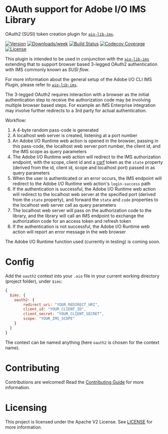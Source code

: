 # OAuth support for Adobe I/O IMS Library

OAuth2 (SUSI) token creation plugin for [`aio-lib-ims`](https://github.com/adobe/aio-lib-ims).

[![Version](https://img.shields.io/npm/v/@adobe/aio-lib-ims-oauth.svg)](https://npmjs.org/package/@adobe/aio-lib-ims-oauth)
[![Downloads/week](https://img.shields.io/npm/dw/@adobe/aio-lib-ims-oauth.svg)](https://npmjs.org/package/@adobe/aio-lib-ims-oauth)
[![Build Status](https://travis-ci.com/adobe/aio-lib-ims-oauth.svg?branch=master)](https://travis-ci.com/adobe/aio-lib-ims-oauth)
[![Codecov Coverage](https://img.shields.io/codecov/c/github/adobe/aio-lib-ims-oauth/master.svg?style=flat-square)](https://codecov.io/gh/adobe/aio-lib-ims-oauth/)
[![License](https://img.shields.io/npm/l/@adobe/aio-lib-ims-oauth.svg)](https://github.com/adobe/aio-lib-ims-oauth/blob/master/package.json)


This plugin is intended to be used in conjunction with the [`aio-lib-ims`](https://github.com/adobe/aio-lib-ims) extending that to support browser based 3-legged OAuth2 authentication with IMS commonly known as _SUSI flow_.

For more information about the general setup of the Adobe I/O CLI IMS Plugin, please refer to [`aio-lib-ims`](https://github.com/adobe/aio-lib-ims).

The 3-legged OAuth2 requires interaction with a browser as the initial authentication step to receive the authorization code may be involving multiple browser based steps.
For example an IMS Enterprise integration may involve further redirects to a 3rd party for actual authentication.

Workflow:
1. A 4-byte random pass-code is generated
2. A localhost web server is created, listening at a port number
3. An Adobe I/O Runtime web action is opened in the browser, passing in this pass-code, the localhost web server port number, the client id, and the IMS scope as query parameters
3. The Adobe I/O Runtime web action will redirect to the IMS authorization endpoint, with the scope, client id and a [csrf](https://en.wikipedia.org/wiki/Cross-site_request_forgery) token as the `state` property (derived from the id, client id, scope and localhost port) passed in as query parameters
4. When the user is authenticated or an error occurs, the IMS endpoint will redirect to the Adobe I/O Runtime web action's `login-success` path
5. If the authentication is successful, the Adobe I/O Runtime web action will redirect to the localhost web server at the specified port (derived from the `state` property), and forward the `state` and `code` properties to the localhost web server call as query parameters
6. The localhost web server will pass on the authorization code to the library, and the library will call an IMS endpoint to exchange the authorization code for an access token and refresh token
7. If the authentication is not successful, the Adobe I/O Runtime web action will report an error message in the web browser

The Adobe I/O Runtime function used (currently in testing) is coming soon.

# Config 

Add the `oauth2` context into your `.aio` file in your current working directory (project folder), under `$ims`:
```javascript
{
  $ims: {
    oauth2: {
        redirect_uri: "YOUR_REDIRECT_URI",
        client_id: "YOUR_CLIENT_ID",
        client_secret: "YOUR_CLIENT_SECRET",
        scope: "YOUR_IMS_SCOPE"
    }
  }
}
```
The context can be named anything (here `oauth2` is chosen for the context name).


# Contributing
Contributions are welcomed! Read the [Contributing Guide](CONTRIBUTING.md) for more information.


# Licensing

This project is licensed under the Apache V2 License. See [LICENSE](LICENSE) for more information.
